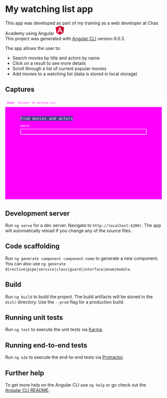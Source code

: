 # My watching list app

This app was developed as part of my training as a web developer at Chas Academy using Angular 
<img src="./src/assets/img/logo.png" alt="Angular" width="30"/><br>
This project was generated with [Angular CLI](https://github.com/angular/angular-cli) version 9.0.3.

The app allows the user to:
- Search movies by title and actors by name
- Click on a result to see more details
- Scroll through a list of current popular movies
- Add movies to a watching list (data is stored in local storage)

## Captures

<img src="./src/assets/img/capture-1.png" alt="capture"/><br>

## Development server

Run `ng serve` for a dev server. Navigate to `http://localhost:4200/`. The app will automatically reload if you change any of the source files.

## Code scaffolding

Run `ng generate component component-name` to generate a new component. You can also use `ng generate directive|pipe|service|class|guard|interface|enum|module`.

## Build

Run `ng build` to build the project. The build artifacts will be stored in the `dist/` directory. Use the `--prod` flag for a production build.

## Running unit tests

Run `ng test` to execute the unit tests via [Karma](https://karma-runner.github.io).

## Running end-to-end tests

Run `ng e2e` to execute the end-to-end tests via [Protractor](http://www.protractortest.org/).

## Further help

To get more help on the Angular CLI use `ng help` or go check out the [Angular CLI README](https://github.com/angular/angular-cli/blob/master/README.md).
